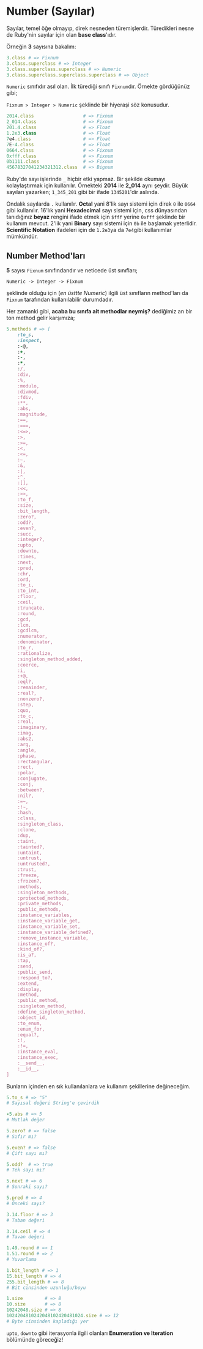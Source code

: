 # Number (Sayılar)

Sayılar, temel öğe olmayıp, direk nesneden türemişlerdir. Türedikleri nesne de
Ruby'nin sayılar için olan **base class**'ıdır.

Örneğin **3** sayısına bakalım:

```ruby
3.class # => Fixnum
3.class.superclass # => Integer
3.class.superclass.superclass # => Numeric
3.class.superclass.superclass.superclass # => Object
```

`Numeric` sınıfıdır asıl olan. İlk türediği sınıfı `Fixnum`dır. Örnekte
gördüğünüz gibi;

`Fixnum > Integer > Numeric` şeklinde bir hiyeraşi söz konusudur.

```ruby
2014.class                  # => Fixnum
2_014.class                 # => Fixnum
201.4.class                 # => Float
1.2e3.class                 # => Float
7e4.class                   # => Float
7E-4.class                  # => Float
0664.class                  # => Fixnum
0xfff.class                 # => Fixnum
0b1111.class                # => Fixnum
45678327041234321312.class  # => Bignum
```

Ruby'de sayı işlerinde `_` hiçbir etki yapmaz. Bir şekilde okumayı
kolaylaştırmak için kullanılır. Örnekteki **2014** ile **2_014** aynı şeydir.
Büyük sayıları yazarken; `1_345_201` gibi bir ifade `1345201`'dir aslında.

Ondalık sayılarda `.` kullanılır. **Octal** yani 8'lik sayı sistemi için direk
`0` ile `0664` gibi kullanılır. 16'lık yani **Hexadecimal** sayı sistemi için,
css dünyasından tanıdığınız **beyaz** rengini ifade etmek için `$fff` yerine
`0xfff` şeklinde bir kullanım mevcut. 2'lik yani **Binary** sayı sistemi için
`0b` ile başlamak yeterlidir. **Scientific Notation** ifadeleri için de
`1.2e3`ya da `7e4`gibi kullanımlar mümkündür.

## Number Method'ları

**5** sayısı `Fixnum` sınıfındandır ve neticede üst sınıfları;

    Numeric -> Integer -> Fixnum

şeklinde olduğu için (_en üsttte Numeric_) ilgili üst sınıfların method'ları
da `Fixnum` tarafından kullanılabilir durumdadır.

Her zamanki gibi, **acaba bu sınıfa ait methodlar neymiş?** dediğimiz an bir
ton method gelir karşımıza;

```ruby
5.methods # => [
    :to_s, 
    :inspect, 
    :-@, 
    :+, 
    :-, 
    :*, 
    :/, 
    :div, 
    :%, 
    :modulo, 
    :divmod, 
    :fdiv, 
    :**, 
    :abs, 
    :magnitude,
    :==,
    :===,
    :<=>,
    :>,
    :>=,
    :<,
    :<=,
    :~,
    :&,
    :|,
    :^,
    :[],
    :<<,
    :>>,
    :to_f,
    :size,
    :bit_length,
    :zero?,
    :odd?,
    :even?,
    :succ,
    :integer?,
    :upto,
    :downto,
    :times,
    :next,
    :pred,
    :chr,
    :ord,
    :to_i,
    :to_int,
    :floor,
    :ceil,
    :truncate,
    :round,
    :gcd,
    :lcm,
    :gcdlcm,
    :numerator,
    :denominator,
    :to_r,
    :rationalize,
    :singleton_method_added,
    :coerce,
    :i,
    :+@,
    :eql?,
    :remainder,
    :real?,
    :nonzero?,
    :step,
    :quo,
    :to_c,
    :real,
    :imaginary,
    :imag,
    :abs2,
    :arg,
    :angle,
    :phase,
    :rectangular,
    :rect,
    :polar,
    :conjugate,
    :conj,
    :between?,
    :nil?,
    :=~,
    :!~,
    :hash,
    :class,
    :singleton_class,
    :clone,
    :dup,
    :taint,
    :tainted?,
    :untaint,
    :untrust,
    :untrusted?,
    :trust,
    :freeze,
    :frozen?,
    :methods,
    :singleton_methods,
    :protected_methods,
    :private_methods,
    :public_methods,
    :instance_variables,
    :instance_variable_get,
    :instance_variable_set,
    :instance_variable_defined?,
    :remove_instance_variable,
    :instance_of?,
    :kind_of?,
    :is_a?,
    :tap,
    :send,
    :public_send,
    :respond_to?,
    :extend,
    :display,
    :method,
    :public_method,
    :singleton_method,
    :define_singleton_method,
    :object_id,
    :to_enum,
    :enum_for,
    :equal?,
    :!,
    :!=,
    :instance_eval,
    :instance_exec,
    :__send__,
    :__id__,
]
```

Bunların içinden en sık kullanılanlara ve kullanım şekillerine değineceğim.

```ruby
5.to_s # => "5"
# Sayısal değeri String'e çevirdik

-5.abs # => 5
# Mutlak değer

5.zero? # => false
# Sıfır mı?

5.even? # => false
# Çift sayı mı?

5.odd?  # => true
# Tek sayı mı?

5.next # => 6
# Sonraki sayı?

5.pred # => 4
# Önceki sayı?

3.14.floor # => 3
# Taban değeri

3.14.ceil # => 4
# Tavan değeri

1.49.round # => 1
1.51.round # => 2
# Yuvarlama

1.bit_length # => 1
15.bit_length # => 4
255.bit_length # => 8
# Bit cinsinden uzunluğu/boyu

1.size        # => 8
10.size       # => 8
10242048.size # => 8
1024204810242048102420481024.size # => 12
# Byte cinsinden kapladığı yer
```

`upto`, `downto` gibi iterasyonla ilgili olanları **Enumeration ve Iteration**
bölümünde göreceğiz!
